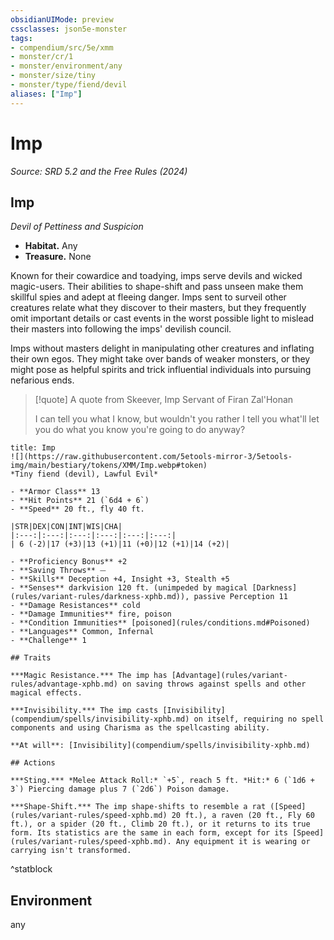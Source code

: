 ```yaml
---
obsidianUIMode: preview
cssclasses: json5e-monster
tags:
- compendium/src/5e/xmm
- monster/cr/1
- monster/environment/any
- monster/size/tiny
- monster/type/fiend/devil
aliases: ["Imp"]
---
```

# Imp
*Source: SRD 5.2 and the Free Rules (2024)*  

## Imp

*Devil of Pettiness and Suspicion*

- **Habitat.** Any  
- **Treasure.** None  

Known for their cowardice and toadying, imps serve devils and wicked magic-users. Their abilities to shape-shift and pass unseen make them skillful spies and adept at fleeing danger. Imps sent to surveil other creatures relate what they discover to their masters, but they frequently omit important details or cast events in the worst possible light to mislead their masters into following the imps' devilish council.

Imps without masters delight in manipulating other creatures and inflating their own egos. They might take over bands of weaker monsters, or they might pose as helpful spirits and trick influential individuals into pursuing nefarious ends.

> [!quote] A quote from Skeever, Imp Servant of Firan Zal'Honan  
> 
> I can tell you what I know, but wouldn't you rather I tell you what'll let you do what you know you're going to do anyway?


```ad-statblock
title: Imp
![](https://raw.githubusercontent.com/5etools-mirror-3/5etools-img/main/bestiary/tokens/XMM/Imp.webp#token)
*Tiny fiend (devil), Lawful Evil*

- **Armor Class** 13
- **Hit Points** 21 (`6d4 + 6`)
- **Speed** 20 ft., fly 40 ft.

|STR|DEX|CON|INT|WIS|CHA|
|:---:|:---:|:---:|:---:|:---:|:---:|
| 6 (-2)|17 (+3)|13 (+1)|11 (+0)|12 (+1)|14 (+2)|

- **Proficiency Bonus** +2
- **Saving Throws** ⏤
- **Skills** Deception +4, Insight +3, Stealth +5
- **Senses** darkvision 120 ft. (unimpeded by magical [Darkness](rules/variant-rules/darkness-xphb.md)), passive Perception 11
- **Damage Resistances** cold
- **Damage Immunities** fire, poison
- **Condition Immunities** [poisoned](rules/conditions.md#Poisoned)
- **Languages** Common, Infernal
- **Challenge** 1

## Traits

***Magic Resistance.*** The imp has [Advantage](rules/variant-rules/advantage-xphb.md) on saving throws against spells and other magical effects.

***Invisibility.*** The imp casts [Invisibility](compendium/spells/invisibility-xphb.md) on itself, requiring no spell components and using Charisma as the spellcasting ability.

**At will**: [Invisibility](compendium/spells/invisibility-xphb.md)

## Actions

***Sting.*** *Melee Attack Roll:* `+5`, reach 5 ft. *Hit:* 6 (`1d6 + 3`) Piercing damage plus 7 (`2d6`) Poison damage.

***Shape-Shift.*** The imp shape-shifts to resemble a rat ([Speed](rules/variant-rules/speed-xphb.md) 20 ft.), a raven (20 ft., Fly 60 ft.), or a spider (20 ft., Climb 20 ft.), or it returns to its true form. Its statistics are the same in each form, except for its [Speed](rules/variant-rules/speed-xphb.md). Any equipment it is wearing or carrying isn't transformed.
```
^statblock

## Environment

any